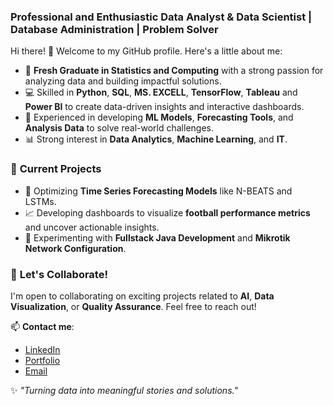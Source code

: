 ### **Professional and Enthusiastic Data Analyst & Data Scientist | Database Administration | Problem Solver**
Hi there! 👋 Welcome to my GitHub profile. Here's a little about me:  

- 🌟 **Fresh Graduate in Statistics and Computing** with a strong passion for analyzing data and building impactful solutions.  
- 💻 Skilled in **Python**, **SQL**, **MS. EXCELL**, **TensorFlow**, **Tableau** and **Power BI** to create data-driven insights and interactive dashboards.  
- 🚀 Experienced in developing **ML Models**, **Forecasting Tools**, and **Analysis Data** to solve real-world challenges.  
- 📊 Strong interest in **Data Analytics**, **Machine Learning**, and **IT**.  

### 🚩 **Current Projects**  
- 🧠 Optimizing **Time Series Forecasting Models** like N-BEATS and LSTMs.  
- 📈 Developing dashboards to visualize **football performance metrics** and uncover actionable insights.  
- 🔧 Experimenting with **Fullstack Java Development** and **Mikrotik Network Configuration**.  

### 🌟 **Let's Collaborate!**  
I'm open to collaborating on exciting projects related to **AI**, **Data Visualization**, or **Quality Assurance**. Feel free to reach out!  

📫 **Contact me**:  
- [LinkedIn](https://www.linkedin.com/in/ifsiyana-rizki-utami-9a8884266/)  
- [Portfolio](https://your-portfolio-link.com/)  
- [Email](mailto:ifsiyyanna@gmail.com)  

✨ _"Turning data into meaningful stories and solutions."_  


